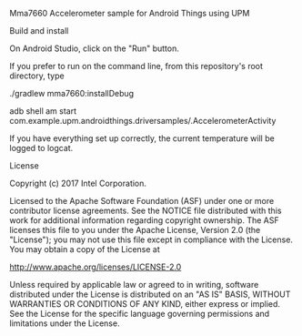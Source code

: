 Mma7660 Accelerometer sample for Android Things using UPM

Build and install

On Android Studio, click on the "Run" button.

If you prefer to run on the command line, from this repository's root directory, type

./gradlew mma7660:installDebug

adb shell am start com.example.upm.androidthings.driversamples/.AccelerometerActivity

If you have everything set up correctly, the current temperature will be logged to logcat.

License

Copyright (c) 2017 Intel Corporation.

Licensed to the Apache Software Foundation (ASF) under one or more contributor license agreements. See the NOTICE file distributed with this work for additional information regarding copyright ownership. The ASF licenses this file to you under the Apache License, Version 2.0 (the "License"); you may not use this file except in compliance with the License. You may obtain a copy of the License at

http://www.apache.org/licenses/LICENSE-2.0

Unless required by applicable law or agreed to in writing, software distributed under the License is distributed on an "AS IS" BASIS, WITHOUT WARRANTIES OR CONDITIONS OF ANY KIND, either express or implied. See the License for the specific language governing permissions and limitations under the License.
